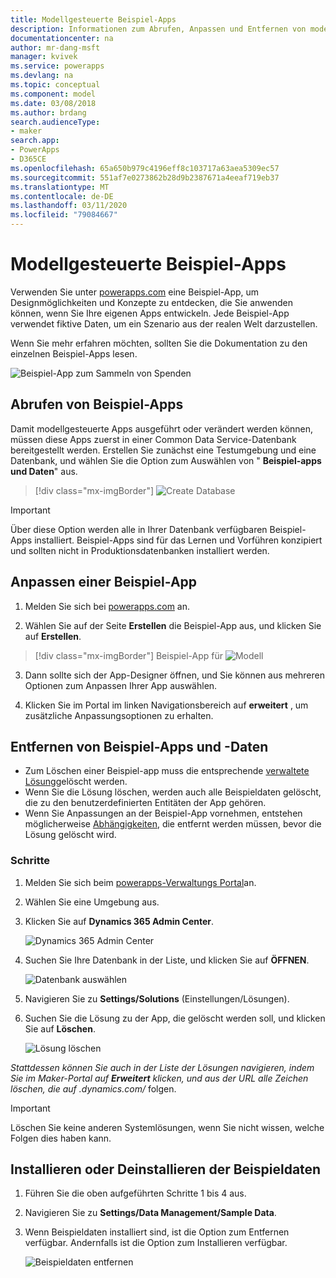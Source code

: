```yaml
---
title: Modellgesteuerte Beispiel-Apps
description: Informationen zum Abrufen, Anpassen und Entfernen von modellgesteuerten Beispiel-Apps
documentationcenter: na
author: mr-dang-msft
manager: kvivek
ms.service: powerapps
ms.devlang: na
ms.topic: conceptual
ms.component: model
ms.date: 03/08/2018
ms.author: brdang
search.audienceType:
- maker
search.app:
- PowerApps
- D365CE
ms.openlocfilehash: 65a650b979c4196eff8c103717a63aea5309ec57
ms.sourcegitcommit: 551af7e0273862b28d9b2387671a4eeaf719eb37
ms.translationtype: MT
ms.contentlocale: de-DE
ms.lasthandoff: 03/11/2020
ms.locfileid: "79084667"
---
```

# <a name="model-driven-sample-apps"></a>Modellgesteuerte Beispiel-Apps

Verwenden Sie unter [powerapps.com](https://powerapps.com) eine Beispiel-App, um Designmöglichkeiten und Konzepte zu entdecken, die Sie anwenden können, wenn Sie Ihre eigenen Apps entwickeln. Jede Beispiel-App verwendet fiktive Daten, um ein Szenario aus der realen Welt darzustellen. 

Wenn Sie mehr erfahren möchten, sollten Sie die Dokumentation zu den einzelnen Beispiel-Apps lesen. 

![Beispiel-App zum Sammeln von Spenden](media/overview-model-driven-samples/fundraiser-app1.png)


## <a name="get-sample-apps"></a>Abrufen von Beispiel-Apps

Damit modellgesteuerte Apps ausgeführt oder verändert werden können, müssen diese Apps zuerst in einer Common Data Service-Datenbank bereitgestellt werden. Erstellen Sie zunächst eine Testumgebung und eine Datenbank, und wählen Sie die Option zum Auswählen von " **Beispiel-apps und Daten**" aus.

> [!div class="mx-imgBorder"] 
> ![Create Database](media/overview-model-driven-samples/create-database1.png)

> [!IMPORTANT]
> Über diese Option werden alle in Ihrer Datenbank verfügbaren Beispiel-Apps installiert. Beispiel-Apps sind für das Lernen und Vorführen konzipiert und sollten nicht in Produktionsdatenbanken installiert werden. 

## <a name="customize-a-sample-app"></a>Anpassen einer Beispiel-App

1. Melden Sie sich bei [powerapps.com](https://powerapps.com) an.  

2. Wählen Sie auf der Seite **Erstellen** die Beispiel-App aus, und klicken Sie auf **Erstellen**.

> [!div class="mx-imgBorder"] 
> Beispiel-App für ![Modell](media/overview-model-driven-samples/model-driven-create-page-sample.png)

3. Dann sollte sich der App-Designer öffnen, und Sie können aus mehreren Optionen zum Anpassen Ihrer App auswählen.

4. Klicken Sie im Portal im linken Navigationsbereich auf **erweitert** , um zusätzliche Anpassungsoptionen zu erhalten.

## <a name="remove-sample-apps-and-data"></a>Entfernen von Beispiel-Apps und -Daten 
- Zum Löschen einer Beispiel-app muss die entsprechende [verwaltete Lösung](https://docs.microsoft.com/dynamics365/customer-engagement/developer/uninstall-delete-solution)gelöscht werden. 
- Wenn Sie die Lösung löschen, werden auch alle Beispieldaten gelöscht, die zu den benutzerdefinierten Entitäten der App gehören.
- Wenn Sie Anpassungen an der Beispiel-App vornehmen, entstehen möglicherweise [Abhängigkeiten](https://docs.microsoft.com/dynamics365/customer-engagement/developer/dependency-tracking-solution-components), die entfernt werden müssen, bevor die Lösung gelöscht wird.

### <a name="steps"></a>Schritte
1. Melden Sie sich beim [powerapps-Verwaltungs Portal](https://admin.powerapps.com)an.

2. Wählen Sie eine Umgebung aus.

3. Klicken Sie auf **Dynamics 365 Admin Center**. 

    ![Dynamics 365 Admin Center](media/overview-model-driven-samples/admin-center.png)

4. Suchen Sie Ihre Datenbank in der Liste, und klicken Sie auf **ÖFFNEN**.

    ![Datenbank auswählen](media/overview-model-driven-samples/select-database.png)

5. Navigieren Sie zu **Settings/Solutions** (Einstellungen/Lösungen).

6. Suchen Sie die Lösung zu der App, die gelöscht werden soll, und klicken Sie auf **Löschen**.

    ![Lösung löschen](media/overview-model-driven-samples/delete-solution.png)

*Stattdessen können Sie auch in der Liste der Lösungen navigieren, indem Sie im Maker-Portal auf **Erweitert** klicken, und aus der URL alle Zeichen löschen, die auf .dynamics.com/* folgen.

> [!IMPORTANT]
> Löschen Sie keine anderen Systemlösungen, wenn Sie nicht wissen, welche Folgen dies haben kann.

## <a name="install-or-uninstall-sample-data"></a>Installieren oder Deinstallieren der Beispieldaten
1. Führen Sie die oben aufgeführten Schritte 1 bis 4 aus.
2. Navigieren Sie zu **Settings/Data Management/Sample Data**.
3. Wenn Beispieldaten installiert sind, ist die Option zum Entfernen verfügbar. Andernfalls ist die Option zum Installieren verfügbar. 

    ![Beispieldaten entfernen](media/overview-model-driven-samples/remove-sample-data.png)





